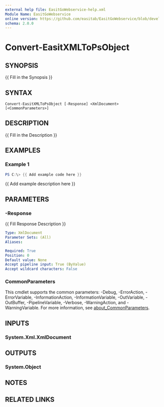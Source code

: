 ```yaml
---
external help file: EasitGoWebservice-help.xml
Module Name: EasitGoWebservice
online version: https://github.com/easitab/EasitGoWebservice/blob/development/docs/v2/Convert-EasitXMLToPsObject.md
schema: 2.0.0
---
```


# Convert-EasitXMLToPsObject

## SYNOPSIS
{{ Fill in the Synopsis }}

## SYNTAX

```
Convert-EasitXMLToPsObject [-Response] <XmlDocument> [<CommonParameters>]
```

## DESCRIPTION
{{ Fill in the Description }}

## EXAMPLES

### Example 1
```powershell
PS C:\> {{ Add example code here }}
```

{{ Add example description here }}

## PARAMETERS

### -Response
{{ Fill Response Description }}

```yaml
Type: XmlDocument
Parameter Sets: (All)
Aliases:

Required: True
Position: 0
Default value: None
Accept pipeline input: True (ByValue)
Accept wildcard characters: False
```

### CommonParameters
This cmdlet supports the common parameters: -Debug, -ErrorAction, -ErrorVariable, -InformationAction, -InformationVariable, -OutVariable, -OutBuffer, -PipelineVariable, -Verbose, -WarningAction, and -WarningVariable. For more information, see [about_CommonParameters](http://go.microsoft.com/fwlink/?LinkID=113216).

## INPUTS

### System.Xml.XmlDocument
## OUTPUTS

### System.Object
## NOTES

## RELATED LINKS
